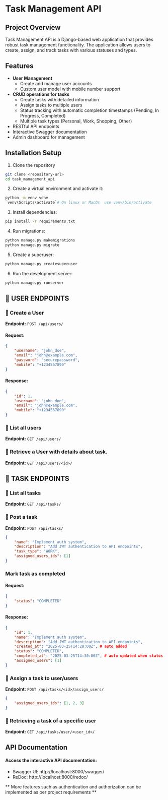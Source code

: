 # Task Management API

## Project Overview
Task Management API is a Django-based web application that provides robust task management functionality. The application allows users to create, assign, and track tasks with various statuses and types.

## Features

- **User Management**
  - Create and manage user accounts
  - Custom user model with mobile number support
- **CRUD operations for tasks**
  - Create tasks with detailed information
  - Assign tasks to multiple users
  - Status tracking with automatic completion timestamps (Pending, In Progress, Completed)
  - Multiple task types (Personal, Work, Shopping, Other)
- RESTful API endpoints
- Interactive Swagger documentation
- Admin dashboard for management

## Installation Setup
1. Clone the repository
```bash
git clone <repository-url>
cd task_management_api
```
2. Create a virtual environment and activate it:
```bash
python -m venv venv
`venv\Scripts\activate`# On linux or MacOs  use venv/bin/activate
```
3. Install dependencies:
```bash
pip install -r requirements.txt
```
4. Run migrations:
```bash
python manage.py makemigrations
python manage.py migrate
```
5. Create a superuser:
```bash
python manage.py createsuperuser
```
6. Run the development server:
```bash
python manage.py runserver
```

## 📌 USER ENDPOINTS
### 🔹 Create a User  
**Endpoint:** `POST /api/users/`  

#### **Request:**
```json
{
    "username": "john_doe",
    "email": "john@example.com",
    "password": "securepassword",
    "mobile": "+1234567890"
}
```

#### **Response:**
```json
{
    "id": 1,
    "username": "john_doe",
    "email": "john@example.com",
    "mobile": "+1234567890"
}
```

### 🔹 List all users 
**Endpoint:** `GET /api/users/`

### 🔹 Retrieve a User with details about task.
**Endpoint:** `GET /api/users/<id>/`

## 📌 TASK ENDPOINTS

### 🔹 List all tasks 
**Endpoint:** `GET /api/tasks/`

### 🔹 Post a task
**Endpoint:** `POST /api/tasks/`
```json
{
    "name": "Implement auth system",
    "description": "Add JWT authentication to API endpoints",
    "task_type": "WORK",
    "assigned_users_ids": [1]
}
```
### Mark task as completed

#### **Request:**
```json
{
    "status": "COMPLETED"
}
```

#### **Response:**
```json
{
    "id": 1,
    "name": "Implement auth system",
    "description": "Add JWT authentication to API endpoints",
    "created_at": "2025-03-25T14:28:00Z", # auto added
    "status": "COMPLETED",
    "completed_at": "2025-03-25T14:30:00Z", # auto updated when status changes to "COMPLETED"
    "assigned_users": [1]
}
```

### 🔹 Assign a task to  user/users 
**Endpoint:** `POST /api/tasks/<id>/assign_users/`
```json
{
    "assigned_users_ids": [1, 2, 3]
}
```
### 🔹 Retrieving a task of a specific user
**Endpoint:** `GET /api/tasks/user/<user_id>/`

## API Documentation
#### **Access the interactive API documentation:**
- Swagger UI: http://localhost:8000/swagger/
- ReDoc: http://localhost:8000/redoc/

** More features such as authentication and authorization can be implemented as per project requirements **
